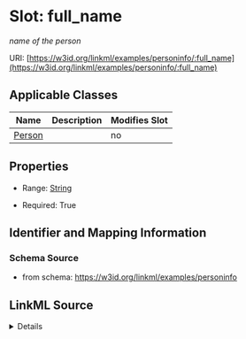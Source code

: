 

# Slot: full_name


_name of the person_



URI: [https://w3id.org/linkml/examples/personinfo/:full_name](https://w3id.org/linkml/examples/personinfo/:full_name)



<!-- no inheritance hierarchy -->





## Applicable Classes

| Name | Description | Modifies Slot |
| --- | --- | --- |
| [Person](Person.md) |  |  no  |







## Properties

* Range: [String](String.md)

* Required: True





## Identifier and Mapping Information







### Schema Source


* from schema: https://w3id.org/linkml/examples/personinfo




## LinkML Source

<details>
```yaml
name: full_name
description: name of the person
from_schema: https://w3id.org/linkml/examples/personinfo
rank: 1000
alias: full_name
owner: Person
domain_of:
- Person
range: string
required: true

```
</details>